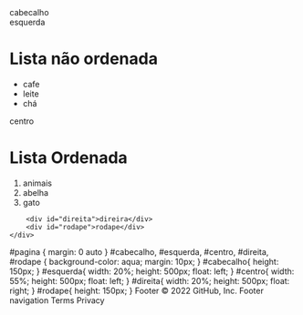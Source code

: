 <!DOCTYPE html>
<html>
<head>
    <meta charset="utf-8">
    <meta http-equiv="X-UA-Compatible" content="IE=edge">
    <title>s</title>
    <meta name="viewport" content="width=device-width, initial-scale=1">
    <link rel="stylesheet" type='text/css' media="screen' href='main.css">
    <script src="main.js"></script>
</head>
<body>
    <div id="pagina">
        <div
id="cabecalho">cabecalho</div>
        <div
id="esquerda">esquerda</div>
    <h1>Lista não ordenada</h1>
    <ul class="menu">
        <li>cafe</li>
        <li>leite</li>
        <li>chá</li>
    </ul>

<div id="centro">centro</div>
    <h1>Lista Ordenada</h1>
    <ol>
        <li>animais</li>
        <li>abelha</li>
        <li>gato</li>
    </ol>
        
        <div id="direita">direira</div>
        <div id="rodape">rodape</div>
    </div>   
</body>
</html>

#pagina {
    margin: 0 auto
}
#cabecalho, #esquerda, #centro, #direita, #rodape {
    background-color: aqua;
    margin: 10px;
}
#cabecalho{
    height: 150px;
}
#esquerda{
    width: 20%;
    height: 500px;
    float: left;
}
#centro{
    width: 55%;
    height: 500px;
    float: left;
}
#direita{
    width: 20%;
    height: 500px;
    float: right;
}
#rodape{
    height: 150px;
}
Footer
© 2022 GitHub, Inc.
Footer navigation
Terms
Privacy
